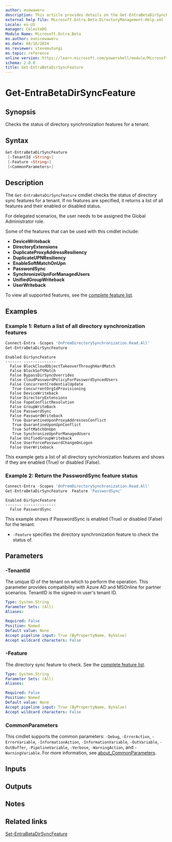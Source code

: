 ```yaml
---
author: msewaweru
description: This article provides details on the Get-EntraBetaDirSyncFeature command.
external help file: Microsoft.Entra.Beta.DirectoryManagement-Help.xml
Locale: en-US
manager: CelesteDG
Module Name: Microsoft.Entra.Beta
ms.author: eunicewaweru
ms.date: 08/16/2024
ms.reviewer: stevemutungi
ms.topic: reference
online version: https://learn.microsoft.com/powershell/module/Microsoft.Entra.Beta/Get-EntraBetaDirSyncFeature
schema: 2.0.0
title: Get-EntraBetaDirSyncFeature
---
```


# Get-EntraBetaDirSyncFeature

## Synopsis

Checks the status of directory synchronization features for a tenant.

## Syntax

```powershell
Get-EntraBetaDirSyncFeature
 [-TenantId <String>]
 [-Feature <String>]
 [<CommonParameters>]
```

## Description

The `Get-EntraBetaDirSyncFeature` cmdlet checks the status of directory sync features for a tenant. If no features are specified, it returns a list of all features and their enabled or disabled status.

For delegated scenarios, the user needs to be assigned the Global Administrator role.

Some of the features that can be used with this cmdlet include:

- **DeviceWriteback**
- **DirectoryExtensions**
- **DuplicateProxyAddressResiliency**
- **DuplicateUPNResiliency**
- **EnableSoftMatchOnUpn**
- **PasswordSync**
- **SynchronizeUpnForManagedUsers**
- **UnifiedGroupWriteback**
- **UserWriteback**

To view all supported features, see the [complete feature list](https://learn.microsoft.com/graph/api/resources/onpremisesdirectorysynchronizationfeature#properties).

## Examples

### Example 1: Return a list of all directory synchronization features

```powershell
Connect-Entra -Scopes 'OnPremDirectorySynchronization.Read.All'
Get-EntraBetaDirSyncFeature
```

```Output
Enabled DirSyncFeature
------- --------------
  False BlockCloudObjectTakeoverThroughHardMatch
  False BlockSoftMatch
  False BypassDirSyncOverrides
  False CloudPasswordPolicyForPasswordSyncedUsers
  False ConcurrentCredentialUpdate
   True ConcurrentOrgIdProvisioning
  False DeviceWriteback
  False DirectoryExtensions
  False FopeConflictResolution
  False GroupWriteBack
  False PasswordSync
  False PasswordWriteback
   True QuarantineUponProxyAddressesConflict
   True QuarantineUponUpnConflict
   True SoftMatchOnUpn
   True SynchronizeUpnForManagedUsers
  False UnifiedGroupWriteback
  False UserForcePasswordChangeOnLogon
  False UserWriteback
```

This example gets a list of all directory synchronization features and shows if they are enabled (True) or disabled (False).

### Example 2: Return the PasswordSync feature status

```powershell
Connect-Entra -Scopes 'OnPremDirectorySynchronization.Read.All'
Get-EntraBetaDirSyncFeature -Feature 'PasswordSync'
```

```Output
Enabled DirSyncFeature
------- --------------
  False PasswordSync
```

This example shows if PasswordSync is enabled (True) or disabled (False) for the tenant.

- `-Feature` specifies the directory synchronization feature to check the status of.

## Parameters

### -TenantId

The unique ID of the tenant on which to perform the operation. This parameter provides compatibility with Azure AD and MSOnline for partner scenarios. TenantID is the signed-in user's tenant ID.

```yaml
Type: System.String
Parameter Sets: (All)
Aliases:

Required: False
Position: Named
Default value: None
Accept pipeline input: True (ByPropertyName, ByValue)
Accept wildcard characters: False
```

### -Feature

The directory sync feature to check. See the [complete feature list](https://learn.microsoft.com/graph/api/resources/onpremisesdirectorysynchronizationfeature#properties).

```yaml
Type: System.String
Parameter Sets: (All)
Aliases:

Required: False
Position: Named
Default value: None
Accept pipeline input: True (ByPropertyName, ByValue)
Accept wildcard characters: False
```

### CommonParameters

This cmdlet supports the common parameters: `-Debug`, `-ErrorAction`, `-ErrorVariable`, `-InformationAction`, `-InformationVariable`, `-OutVariable`, `-OutBuffer`, `-PipelineVariable`, `-Verbose`, `-WarningAction`, and `-WarningVariable`. For more information, see [about_CommonParameters](https://go.microsoft.com/fwlink/?LinkID=113216).

## Inputs

## Outputs

## Notes

## Related links

[Set-EntraBetaDirSyncFeature](Set-EntraBetaDirSyncFeature.md)
